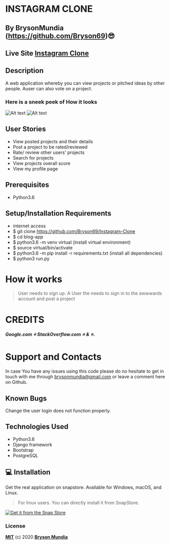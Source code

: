 # INSTAGRAM CLONE

## By BrysonMundia (https://github.com/Bryson69)😎 

## Live Site [Instagram Clone](https://instaclone345.herokuapp.com/) 



## Description

A web application whereby you can view projects or pitched ideas by other people. Auser can also vote on a project.

### Here is a sneek peek of How it looks

![Alt text](award/static/img/img5.png)
![Alt text](award/static/img/img3.png)


## User Stories

* View posted projects and their details
* Post a project to be rated/reviewed
* Rate/ review other users' projects
* Search for projects 
* View projects overall score
* View my profile page




## Prerequisites
* Python3.6

## Setup/Installation Requirements
* internet access
* $ git clone https://github.com/Bryson69/Instagram-Clone
* $ cd blog-app
* $ python3.6 -m venv virtual (install virtual environment)
* $ source virtual/bin/activate
* $ python3.6 -m pip install -r requirements.txt (install all dependencies)
* $ python3 run.py

# How it works
> User needs to sign up.
> A User the needs to sign in to the awwwards account and post a project

# CREDITS
##### Google.com ⭐️ StackOverflow.com ⭐️ & :star:.

# Support and Contacts
In case You have any issues using this code please do no hesitate to get in touch with me through brysonmundia@gmail.com or leave a comment here on Github.

## Known Bugs
Change the user login does not function properly.

## Technologies Used
- Python3.6
- Django framework
- Bootstrap
- PostgreSQL

## :computer: Installation
Get the real application on snapstore.
Available for Windows, macOS, and Linux.

> For linux users. You can directly install it from SnapStore.

[![Get it from the Snap Store](https://snapcraft.io/static/images/badges/en/snap-store-black.svg)](https://github.com/Bryson69/Instagram-Clone)

### License
**[MIT](./LICENSE)** (c) 2020 **[Bryson Mundia]()**